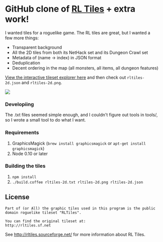 # GitHub clone of [RL Tiles](http://rltiles.sourceforge.net/) + extra work!

I wanted tiles for a roguelike game. The RL tiles are great, but I wanted a few more things:

- Transparent background
- All the 2D tiles from both its NetHack set and its Dungeon Crawl set
- Metadata of (name → index) in JSON format
- Deduplication
- Decent ordering in the map (all monsters, all items, all dungeon features)

[View the interactive tileset explorer here](http://statico.github.io/rltiles/) and then check out `rltiles-2d.json` and `rltiles-2d.png`.

![](https://raw.githubusercontent.com/statico/rltiles/master/rltiles-2d.png)

### Developiing

The .txt files seemed simple enough, and I couldn't figure out tools in tools/, so I wrote a small tool to do what I want.

### Requirements

1. GraphicsMagick (`brew install graphicsmagick` or `apt-get install graphicsmagick`)
1. Node 0.10 or later

### Building the tiles

1. `npm install`
1. `./build.coffee rltiles-2d.txt rltiles-2d.png rltiles-2d.json`

## License

    Part of (or All) the graphic tiles used in this program is the public 
    domain roguelike tileset "RLTiles".

    You can find the original tileset at:
    http://rltiles.sf.net

See http://rltiles.sourceforge.net/ for more information about RL Tiles.
